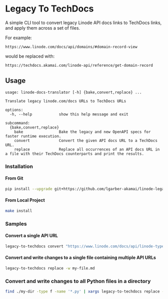 # Legacy To TechDocs

A simple CLI tool to convert legacy Linode API docs links to TechDocs links, and apply them across a set of files.

For example:

```
https://www.linode.com/docs/api/domains/#domain-record-view
```

would be replaced with:

```
https://techdocs.akamai.com/linode-api/reference/get-domain-record
```

## Usage

```
usage: linode-docs-translator [-h] {bake,convert,replace} ...

Translate legacy linode.com/docs URLs to TechDocs URLs

options:
  -h, --help            show this help message and exit

subcommand:
  {bake,convert,replace}
    bake                Bake the legacy and new OpenAPI specs for faster runtime execution.
    convert             Convert the given API docs URL to a TechDocs URL.
    replace             Replace all occurrences of an API docs URL in a file with their TechDocs counterparts and print the results.
```

### Installation

#### From Git

```bash
pip install --upgrade git+https://github.com/lgarber-akamai/linode-legacy-to-techdocs.git
```

#### From Local Project

```bash
make install
```

### Samples

#### Convert a single API URL

```bash
legacy-to-techdocs convert "https://www.linode.com/docs/api/linode-types/#type-view"
```

#### Convert and write changes to a single file containing multiple API URLs

```bash
legacy-to-techdocs replace -w my-file.md
```

### Convert and write changes to all Python files in a directory

```bash
find ./my-dir -type f -name '*.py' | xargs legacy-to-techdocs replace -w -f
```
